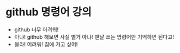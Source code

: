 # github 명령어 강의
* github 너무 어려워!
* 아냐! github 해보면 사실 별거 아냐! 맨날 쓰는 명령어만 기억하면 된다고!
* 몰라! 어려워! 집에 가고 싶어!